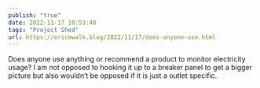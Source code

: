 ```yaml
---
publish: "true"
date: 2022-11-17 10:53:40
tags: "Project Shed"
url: https://ericmwalk.blog/2022/11/17/does-anyone-use.html
---
```


Does anyone use anything or recommend a product to monitor electricity usage? I am not opposed to hooking it up to a breaker panel to get a bigger picture but also wouldn’t be opposed if it is just a outlet specific.